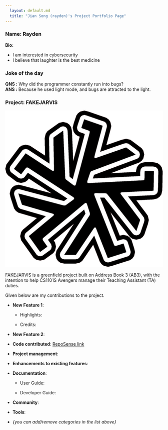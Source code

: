 ```yaml
---
  layout: default.md
  title: "Jian Song (rayden)'s Project Portfolio Page"
---
```


### Name: Rayden
**Bio:** <br>
* I am interested in cybersecurity
* I believe that laughter is the best medicine

### **Joke of the day**<br>
**QNS :** Why did the programmer constantly run into bugs? <br>
**ANS :** Because he used light mode, and bugs are attracted to the light.

### Project: FAKEJARVIS
![Logo](images\fakejarvis.png)

FAKEJARVIS is a greenfield project built on Address Book 3 (AB3), with the intention to help CS1101S Avengers manage their Teaching Assistant (TA) duties.

Given below are my contributions to the project.

* **New Feature 1**: 
  * Highlights: 
  
  * Credits: 

* **New Feature 2**: 

* **Code contributed**: [RepoSense link]()

* **Project management**:
 
* **Enhancements to existing features**:

* **Documentation**:
  * User Guide:

  * Developer Guide:

* **Community**:
 
* **Tools**:
 
* _{you can add/remove categories in the list above}_
